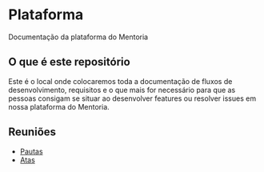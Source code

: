 # Plataforma

Documentação da plataforma do Mentoria

## O que é este repositório

Este é o local onde colocaremos toda a documentação de fluxos de desenvolvimento, requisitos e o que mais for necessário para que as pessoas consigam se situar ao desenvolver features ou resolver issues em nossa plataforma do Mentoria.

## Reuniões

- [Pautas](meetings/agenda)
- [Atas](meetings/minutes)
